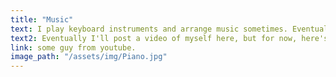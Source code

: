 ```yaml
---
title: "Music"
text: I play keyboard instruments and arrange music sometimes. Eventually I'll post a video of myself here, but for now, here's 
text2: Eventually I'll post a video of myself here, but for now, here's
link: some guy from youtube.
image_path: "/assets/img/Piano.jpg"
---
```

